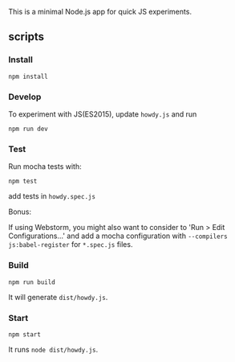 This is a minimal Node.js app for quick JS experiments.

## scripts
### Install
```
npm install
```

### Develop
To experiment with JS(ES2015), update `howdy.js` and run

```
npm run dev
```

### Test
Run mocha tests with:

```
npm test
```

add tests in `howdy.spec.js`

Bonus:

If using Webstorm, you might also want to consider to 'Run > Edit Configurations...' and add a mocha configuration with `--compilers js:babel-register` for `*.spec.js` files.


### Build
```
npm run build
```

It will generate `dist/howdy.js`.

### Start
```
npm start
```

It runs `node dist/howdy.js`.
